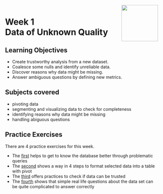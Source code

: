 <a href="../">
  <img src="/img/Data_Wrangling,_Analysis_and_AB_Testing_with_SQL_logo.avif" width="120" align="right">
</a>

# Week 1 <br> Data of Unknown Quality 

## Learning Objectives
- Create trustworthy analysis from a new dataset.
- Coalesce some nulls and identify unreliable data.
- Discover reasons why data might be missing.
- Answer ambiguous questions by defining new metrics.

## Subjects covered
- pivoting data
- segmenting and visualizing data to check for completeness
- identifying reasons why data might be missing
- handling abiguous questions

## Practice Exercises

There are 4 practice exercises for this week. 
- The [first](./Practice%20Exercises/error_codes.sql) helps to get to know the database better through problematic queries
- The [second](./Practice%20Exercises/flexible_data_formats.sql) shows a way in 4 steps to format selected data into a table with pivot
- The [third](./Practice%20Exercises/identifying_unreliable_data_nulls.sql) offers practices to check if data can be trusted
- The [fourth](./Practice%20Exercises/counting_users.sql) shows that simple real life questions about the data set can be quite complicated to answer correctly
